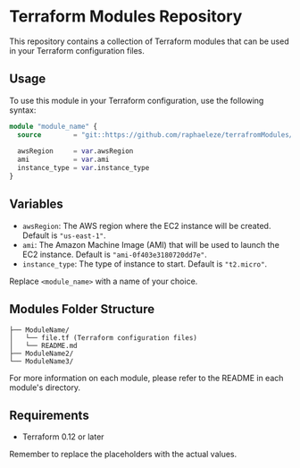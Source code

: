 # Terraform Modules Repository

This repository contains a collection of Terraform modules that can be used in your Terraform configuration files.

## Usage

To use this module in your Terraform configuration, use the following syntax:

```terraform
module "module_name" {
  source        = "git::https://github.com/raphaeleze/terrafromModules/tree/main/Aws-Ec2"
  
  awsRegion     = var.awsRegion
  ami           = var.ami
  instance_type = var.instance_type
}
```

## Variables

- `awsRegion`: The AWS region where the EC2 instance will be created. Default is `"us-east-1"`.
- `ami`: The Amazon Machine Image (AMI) that will be used to launch the EC2 instance. Default is `"ami-0f403e3180720dd7e"`.
- `instance_type`: The type of instance to start. Default is `"t2.micro"`.

Replace `<module_name>` with a name of your choice.

## Modules Folder Structure
```
├── ModuleName/
│   └── file.tf (Terraform configuration files)
│   └── README.md
├── ModuleName2/
└── ModuleName3/
```
For more information on each module, please refer to the README in each module's directory.

## Requirements

- Terraform 0.12 or later


Remember to replace the placeholders with the actual values.
